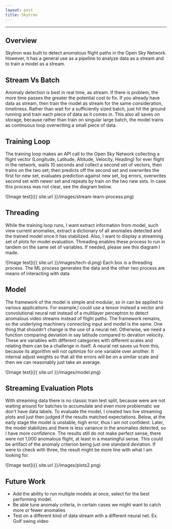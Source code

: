 ```yaml
---
layout: post
title: Skytron
---
```

***
## Overview
Skytron was built to detect anomalous flight paths in the Open Sky Network. However, it has a general use as a pipeline to analyze data as a stream and to train a model as a stream.

## Stream Vs Batch
Anomaly detection is best in real time, as stream. If there is problem, the more time passes the greater the potential cost to fix. If you already have data as stream, then train the model as stream for the same consideration, timeliness. Rather than wait for a sufficiently sized batch, just hit the ground running and train each piece of data as it comes in. This also all saves on storage, because rather than train on singular large batch, the model trains as continuous loop overwriting a small piece of data.


## Training Loop
The training loop makes an API call to the Open Sky Network collecting a flight vector (Longitude, Latitude, Altitude, Velocity, Heading) for ever flight in the network, waits 10 seconds and collect a second set of vectors, then trains on the two set; then predicts off the second set and overwrites the first for new set, evaluates prediction against new set, log errors, overwrites second set with newer set and repeats by train on the two new sets. In case this process was not clear, see the diagram below.

![Image test]({{ site.url }}/images/stream-learn-process.png)


## Threading
While the training loop runs, I want extract information from model, such view current anomalies, extract a dictionary of all anomalies detected and the trained model once it has stabilized. Also, I want to  display a streaming set of plots for model evaluation. Threading enables these process to run in tandem on the same set of variables. If needed, please see this diagram I made. 

![Image test]({{ site.url }}/images/tech-d.png)
Each box is a threading process. The ML process generates the data and the other two process are means of interacting with data


## Model
The framework of the model is simple and modular, so in can be applied to various applications. For example,I could use a tensor instead a vector and convolutional neural net instead of a multilayer perceptron to detect anomalous video streams instead of flight paths. The framework remains, so the underlying machinery connecting input and model is the same. One thing that shouldn't change is the use of a neural net. Otherwise, we need a function comparing deviation in say latitude compared to devation velocity. These are variables with different categories with different scales and relating them can be a challenge in itself.  A neural net saves us from this, because its algorithm will not optimize for one variable over another. It internal adjust weights so that all the errors will be on a similar scale and then we can reasonably just take an average.

![Image test]({{ site.url }}/images/model.png)


## Streaming Evaluation Plots
With streaming data there is no classic train test split, because were are not waiting around for batches to accumulate and even more problematic we don't have data labels. To evaluate the model, I created two live streaming plots and just then judged if the results matched expectations. Below, at the early stage the model is unstable, high error, thus I am not confident. Later, the model stabilizes and there is less variance in the anomalies detected, so I have more confidence. The results still do not make perfect sense, there were not 1,000 anomalous flight, at least in a meaningful sense. This could be artifact of the anomaly criterion being just one standard deviation. If were to check with three, the result might be more line with what I am looking for.

![Image test]({{ site.url }}/images/plots2.png)

## Future Work
* Add the ability to run multiple models at once, select for the best performing model.
* Be able tune anomaly criteria, in certain cases we might want to catch more or fewer anomalies
* Test on a different kind of data stream with a different neural net. Ex. Golf swing video
